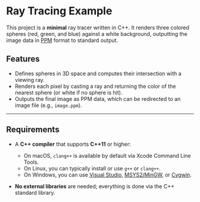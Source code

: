 # Ray Tracing Example

This project is a **minimal** ray tracer written in C++. It renders three colored spheres (red, green, and blue) against a white background, outputting the image data in [PPM](http://netpbm.sourceforge.net/doc/ppm.html) format to standard output.


## Features

- Defines spheres in 3D space and computes their intersection with a viewing ray.
- Renders each pixel by casting a ray and returning the color of the nearest sphere (or white if no sphere is hit).
- Outputs the final image as PPM data, which can be redirected to an image file (e.g., `image.ppm`).

---

## Requirements

- A **C++ compiler** that supports **C++11** or higher:
  - On macOS, `clang++` is available by default via Xcode Command Line Tools.
  - On Linux, you can typically install or use `g++` or `clang++`.
  - On Windows, you can use [Visual Studio](https://visualstudio.microsoft.com/downloads/), [MSYS2/MinGW](https://www.msys2.org/), or [Cygwin](https://www.cygwin.com/).

- **No external libraries** are needed; everything is done via the C++ standard library.
